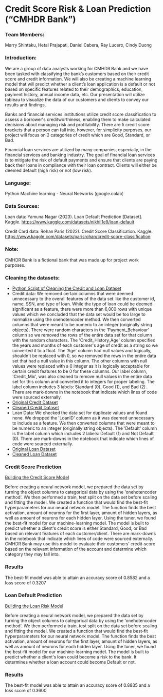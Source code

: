 # Credit Score Risk & Loan Prediction (“CMHDR Bank”)

### Team Members: 
Marry Shintaku, Hetal Prajapati, Daniel Cabera, Ray Lucero, Cindy Duong

### Introduction:
We are a group of data analysts working for CMHDR Bank and we have been tasked with classifying the bank’s customers based on their credit score and credit information. We will also be creating a machine learning model that will predict whether a client’s loan application is a default or not based on specific features related to their demographics, education, payment history, annual income data, etc. Our presentation will utilize tableau to visualize the data of our customers and clients to convey our results and findings. 

Banks and financial services institutions utilize credit score classification to assess a borrower's creditworthiness, enabling them to make calculated decisions about managing risk and profitability. There are 5 credit score brackets that a person can fall into, however, for simplicity purposes, our project will focus on 3 categories of credit which are Good, Standard, or Bad.

Financial loan services are utilized by many companies, especially, in the financial services and banking industry. The goal of financial loan services is to mitigate the risk of default payments and ensure that clients are paying back their loans in compliance with their loan contract. Clients will either be deemed default (high risk) or not (low risk).

### Language: 
Python Machine learning - Neural Networks (google.colab)

### Data Sources: 
Loan data:
Yamuna Nagar (2023).
Loan Default Prediction [Dataset]. Kaggle. 
https://www.kaggle.com/datasets/nikhil1e9/loan-default

Credit Card data: 
Rohan Paris (2022).
Credit Score Classification. Kaggle.
https://www.kaggle.com/datasets/parisrohan/credit-score-classification

### Note:
CMHDR Bank is a fictional bank that was made up for project work purposes.

### Cleaning the datasets:
- [Python Script of Cleaning the Credit and Loan Dataset](https://github.com/cindyd97/Project_4_Group_4/blob/main/cleaning_credit_loan_data.ipynb)
- Credit data: We removed certain columns that were deemed unnecessary to the overall features of the data set like the customer id, name, SSN, and type of loan. While the type of loan could be deemed significant as a feature, there were more than 6,000 rows with unique values which we concluded that the data set would be too large to normalize using the onehotencoder method. We then converted columns that were meant to be numeric to an integer (originally string objects). There were random characters in the 'Payment_Behaviour' column so we removed the rows of the entire data set for that column with the random characters. The 'Credit_History_Age' column specified the years and months of each customer's age of credit as a string so we converted it to a float. The 'Age' column had null values and logically, shouldn't be replaced with 0, so we removed the rows in the entire data set that had a null value in this column. The other columns with null values were replaced with a 0 integer as it is logically acceptable for certain credit features to be 0 for these columns. Our label column, 'Credit_Mix', was also cleaned to remove null values in the entire data set for this column and converted it to integers for proper labeling. The label column includes 3 labels: Standard (0), Good (1), and Bad (2). There are mark-downs in the notebook that indicate which lines of code were sourced externally.
- [Original Credit Dataset](https://github.com/cindyd97/Project_4_Group_4/blob/main/Resources/Credit_data.csv)
- [Cleaned Credit Dataset](https://github.com/cindyd97/Project_4_Group_4/blob/main/Resources/clean_credit_data.csv)
- Loan Data: We checked the data set for duplicate values and found none. We dropped the 'LoanID' column as it was deemed unnecessary to include as a feature. We then converted columns that were meant to be numeric to an integer (originally string objects). The 'Default' column is the label column which includes 2 labels: Default (1) and Not Default (0). There are mark-downs in the notebook that indicate which lines of code were sourced externally.
- [Original Loan Dataset](https://github.com/cindyd97/Project_4_Group_4/blob/main/Resources/Loan_default.csv)
- [Cleaned Loan Dataset](https://github.com/cindyd97/Project_4_Group_4/blob/main/Resources/clean_loan_data.csv)


### Credit Score Prediction
[Building the Credit Score Model](https://github.com/cindyd97/Project_4_Group_4/blob/main/Credit_NN_colab.ipynb)

Before creating a neural network model, we prepared the data set by turning the object columns to categorical data by using the 'onehotencoder method'. We then performed a train, test split on the data set before scaling and fitting the model. We created a function that would find the best-fit hyperparameters for our neural network model. The function finds the best activation, amount of neurons for the first layer, amount of hidden layers, as well as amount of neurons for each hidden layer. Using the tuner, we found the best-fit model for our machine-learning model. The model is built to predict whether a client's credit score is either Standard, Good, or Bad based on relevant features of each customer/client. There are mark-downs in the notebook that indicate which lines of code were sourced externally. CMHDR Bank may use this model to evaluate their customers' credit-score based on the relevant information of the account and determine which category they may fall into. 

### Results

The best-fit model was able to attain an accuracy score of 0.8582 and a loss score of 0.3207


### Loan Default Prediction
[Building the Loan Risk Model](https://github.com/cindyd97/Project_4_Group_4/blob/main/Loan_NN_colab.ipynb)

Before creating a neural network model, we prepared the data set by turning the object columns to categorical data by using the 'onehotencoder method'. We then performed a train, test split on the data set before scaling and fitting the model. We created a function that would find the best-fit hyperparameters for our neural network model. The function finds the best activation, amount of neurons for the first layer, amount of hidden layers, as well as amount of neurons for each hidden layer. Using the tuner, we found the best-fit model for our machine-learning model. The model is built to predict whether a client's loan could become a risk to the bank. It determines whether a loan account could become Default or not.

### Results

The best-fit model was able to attain an accuracy score of 0.8835 and a loss score of 0.3600










